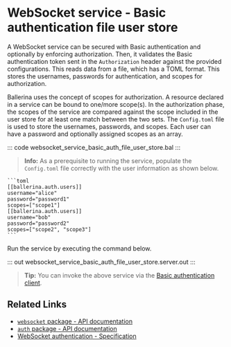 # WebSocket service - Basic authentication file user store

A WebSocket service can be secured with Basic authentication and optionally by enforcing authorization. Then, it validates the Basic authentication token sent in the `Authorization` header against the provided configurations. This reads data from a file, which has a TOML format. This stores the usernames, passwords for authentication, and scopes for authorization.

Ballerina uses the concept of scopes for authorization. A resource declared in a service can be bound to one/more scope(s). In the authorization phase, the scopes of the service are compared against the scope included in the user store for at least one match between the two sets. The `Config.toml` file is used to store the usernames, passwords, and scopes. Each user can have a password and optionally assigned scopes as an array.

::: code websocket_service_basic_auth_file_user_store.bal :::

>**Info:** As a prerequisite to running the service, populate the `Config.toml` file correctly with the user information as shown below.

    ```toml
    [[ballerina.auth.users]]
    username="alice"
    password="password1"
    scopes=["scope1"]
    [[ballerina.auth.users]]
    username="bob"
    password="password2"
    scopes=["scope2", "scope3"]
    ```
Run the service by executing the command below.

::: out websocket_service_basic_auth_file_user_store.server.out :::

>**Tip:** You can invoke the above service via the [Basic authentication client](/learn/by-example/websocket-client-basic-auth).

## Related Links
- [`websocket` package - API documentation](https://lib.ballerina.io/ballerina/websocket/latest)
- [`auth` package - API documentation](https://lib.ballerina.io/ballerina/auth/latest/)
- [WebSocket authentication - Specification](/spec/websocket/#52-authentication-and-authorization)